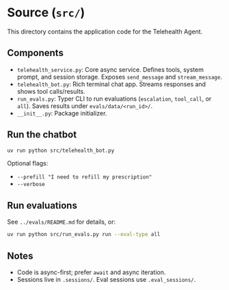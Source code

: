 # Source (`src/`)

This directory contains the application code for the Telehealth Agent.

## Components

- `telehealth_service.py`: Core async service. Defines tools, system prompt, and session storage. Exposes `send_message` and `stream_message`.
- `telehealth_bot.py`: Rich terminal chat app. Streams responses and shows tool calls/results.
- `run_evals.py`: Typer CLI to run evaluations (`escalation`, `tool_call`, or `all`). Saves results under `evals/data/<run_id>/`.
- `__init__.py`: Package initializer.

## Run the chatbot

```bash
uv run python src/telehealth_bot.py
```

Optional flags:
- `--prefill "I need to refill my prescription"`
- `--verbose`

## Run evaluations

See `../evals/README.md` for details, or:

```bash
uv run python src/run_evals.py run --eval-type all
```

## Notes

- Code is async-first; prefer `await` and async iteration.
- Sessions live in `.sessions/`. Eval sessions use `.eval_sessions/`.
